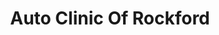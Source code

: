 ---
title: "Auto Clinic Of Rockford"
url: /rockford/auto-clinic-of-rockford/
shop: Autowerkstatt
---